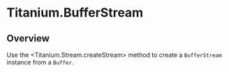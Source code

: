 # Titanium.BufferStream

<ProxySummary/>

## Overview

Use the <Titanium.Stream.createStream> method to create a `BufferStream` instance from a
`Buffer`.

<ApiDocs/>
